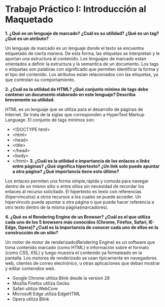# Trabajo Práctico I: Introducción al Maquetado

**1. ¿Qué es un lenguaje de marcado? ¿Cuál es su utilidad? ¿Qué es un tag? ¿Qué es un atributo?**

Un lenguaje de marcado es un lenguaje donde el texto se encuentra etiquetado de cierta manera. De esta forma, las etiquetas se interpretan y le aportan una estructura al contenido. Los lenguajes de marcado estan orientados a definir la estructura y la semantica de un documento.
 Los tags o etiquetas son palabras con significado que permiten identificar la forma y el tipo del contenido. Los atributos estan relacionados con las etiquetas, ya que controlan su comportamiento.

**2. ¿Cuál es la utilidad de HTML? ¿Qué conjunto mínimo de tags debe contener un documento elaborado en este lenguaje? Describa brevemente su utilidad.**

HTML es un lenguaje que se utiliza para el desarrollo de páginas de Internet. Se trata de la siglas que corresponden a HyperText Markup Language. El conjunto de tags minimos son:
* \<!DOCTYPE html>
* \<html>
* \<head>
* \<title></title>
* \</head>
* \<body></body>
* \</html>
**3. ¿Cuál es la utilidad e importancia de los enlaces o links entre páginas? ¿Qué significa hipertexto? ¿Un link solo puede apuntar a otra página? ¿Qué importancia tiene esto último?**

Los enlaces permiten una forma simple,rápida y comoda para navegar dentro de un mismo sitio o entre sitios sin necesidad de recordar los enlaces al recurso solicitado. El hipertexto es texto con referencias (hipervínculos) a otros recursos a los cuales se puede acceder. Un hipervínculo puede apuntar a otra página o que puede hacer referencia a otro texto dentro de la misma página(marcadores).

**4. ¿Qué es el Rendering Engine de un Browser? ¿Cuál es el que utiliza cada uno de los 5 browsers más conocidos (Chrome, Firefox, Safari, IE-Edge, Opera)? ¿Cuál es la importancia de conocer cada uno de ellos en la construcción de un sitio?**

Un motor de motor de renderizado(Rendering Engine) es un software que toma contenido marcado (como HTML) e información sobre el formato (como CSS, XSL) y luego muestra el contenido ya formateado en la pantalla.  Los motores de renderizado se usan típicamente en navegadores web, clientes de correo electrónico, u otras aplicaciones que deban mostrar y editar contenidos web.
* Google Chrome utiliza Blink desde la version 28
* Mozilla Firefox utiliza Gecko
* Safari utiliza WebCore
* Microsoft Edge utiliza EdgeHTML
* Opera utiliza Blink